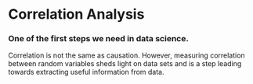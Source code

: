 # Correlation Analysis

### One of the first steps we need in data science.

Correlation is not the same as causation. However, measuring correlation between random variables sheds light on data sets and is a step leading towards extracting useful information from data.


